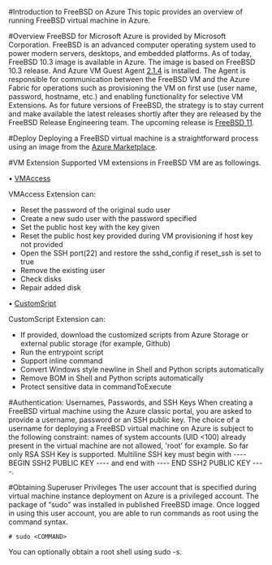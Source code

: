 <properties
   pageTitle="Introduction to FreeBSD on Azure | Microsoft Azure"
   description="Learn about using FreeBSD virtual machines on Azure"
   services="virtual-machines-linux"
   documentationCenter=""
   authors="KylieLiang"
   manager="timlt"
   editor=""
   tags="azure-service-management"/>

<tags
   ms.service="virtual-machines-linux"
   ms.devlang="na"
   ms.topic="article"
   ms.tgt_pltfrm="vm-linux"
   ms.workload="infrastructure-services"
   ms.date="08/27/2016"
   ms.author="kyliel"/>

#Introduction to FreeBSD on Azure
This topic provides an overview of running FreeBSD virtual machine in Azure. 

#Overview
FreeBSD for Microsoft Azure is provided by Microsoft Corporation. FreeBSD is an advanced computer operating system used to power modern servers, desktops, and embedded platforms.
As of today, FreeBSD 10.3 image is available in Azure. The image is based on FreeBSD 10.3 release. And Azure VM Guest Agent [2.1.4](https://github.com/Azure/WALinuxAgent/releases/tag/v2.1.4) is installed. The Agent is responsible for communication between the FreeBSD VM and the Azure Fabric for operations such as provisioning the VM on first use (user name, password, hostname, etc.) and enabling functionality for selective VM Extensions.
As for future versions of FreeBSD, the strategy is to stay current and make available the latest releases shortly after they are released by the FreeBSD Release Engineering team. The upcoming release is [FreeBSD 11](https://www.freebsd.org/releases/11.0R/schedule.html). 

#Deploy
Deploying a FreeBSD virtual machine is a straightforward process using an image from the [Azure Marketplace](https://azure.microsoft.com/en-us/marketplace/partners/microsoft/freebsd103/).

#VM Extension
Supported VM extensions in FreeBSD VM are as followings.

• [VMAccess](https://github.com/Azure/azure-linux-extensions/tree/master/VMAccess)
    
VMAccess Extension can:
- Reset the password of the original sudo user 
- Create a new sudo user with the password specified
- Set the public host key with the key given
- Reset the public host key provided during VM provisioning if host key not provided
- Open the SSH port(22) and restore the sshd_config if reset_ssh is set to true
- Remove the existing user
- Check disks
- Repair added disk
    
• [CustomSript](https://github.com/Azure/azure-linux-extensions/tree/master/CustomScript)

CustomScript Extension can:
- If provided, download the customized scripts from Azure Storage or external public storage (for example, Github)
- Run the entrypoint script
- Support inline command
- Convert Windows style newline in Shell and Python scripts automatically
- Remove BOM in Shell and Python scripts automatically
- Protect sensitive data in commandToExecute

#Authentication: Usernames, Passwords, and SSH Keys
When creating a FreeBSD virtual machine using the Azure classic portal, you are asked to provide a username, password or an SSH public key. 
The choice of a username for deploying a FreeBSD virtual machine on Azure is subject to the following constraint: names of system accounts (UID <100) already present in the virtual machine are not allowed, 'root' for example.
So far only RSA SSH Key is supported. Multiline SSH key must begin with ---- BEGIN SSH2 PUBLIC KEY
---- and end with ---- END SSH2 PUBLIC KEY ----. 

#Obtaining Superuser Privileges
The user account that is specified during virtual machine instance deployment on Azure is a privileged account. The package of “sudo” was installed in published FreeBSD image. 
Once logged in using this user account, you are able to run commands as root using the command syntax.
  
    # sudo <COMMAND>

You can optionally obtain a root shell using sudo -s.



